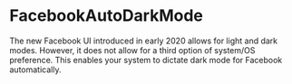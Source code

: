 # FacebookAutoDarkMode
The new Facebook UI introduced in early 2020 allows for light and dark modes. However, it does not allow for a third option of system/OS preference. This enables your system to dictate dark mode for Facebook automatically.
